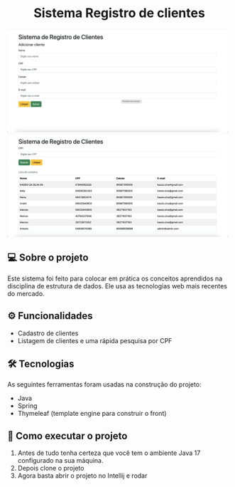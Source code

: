 <h1 align="center">
  Sistema Registro de clientes
</h1>

<p align="center" style="margin-right: 8px">
  <img src="./readme_assets/screenshot_register.png" />
  <img src="./readme_assets/screenshot_clients.png" />
</p>

## 💻 Sobre o projeto

Este sistema foi feito para colocar em prática os conceitos aprendidos na disciplina de estrutura de dados. Ele usa as
tecnologias web mais recentes do mercado.

## ⚙️ Funcionalidades

- Cadastro de clientes
- Listagem de clientes e uma rápida pesquisa por CPF

## 🛠 Tecnologias

As seguintes ferramentas foram usadas na construção do projeto:

- Java
- Spring
- Thymeleaf (template engine para construir o front)

## 🚀 Como executar o projeto

1. Antes de tudo tenha certeza que você tem o ambiente Java 17 configurado na sua máquina.
2. Depois clone o projeto
3. Agora basta abrir o projeto no Intellij e rodar
